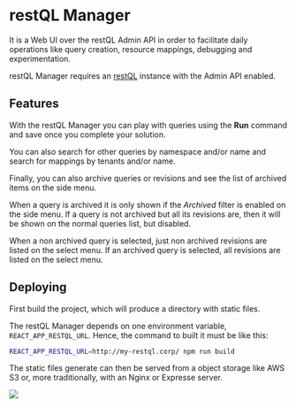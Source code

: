 # restQL Manager

It is a Web UI over the restQL Admin API in order to facilitate daily operations like query creation, resource mappings, debugging and experimentation.

restQL Manager requires an [restQL](https://github.com/b2wdigital/restQL-golang) instance with the Admin API enabled.

## Features

With the restQL Manager you can play with queries using the **Run** command and save once you complete your solution.

You can also search for other queries by namespace and/or name and search for mappings by tenants and/or name.

Finally, you can also archive queries or revisions and see the list of archived items on the side menu.

When a query is archived it is only shown if the _Archived_ filter is enabled on the side menu. If a query is not archived but all its revisions are, then it will be shown on the normal queries list, but disabled.

When a non archived query is selected, just non archived revisions are listed on the select menu. If an archived query is selected, all revisions are listed on the select menu.

## Deploying

First build the project, which will produce a directory with static files.

The restQL Manager depends on one environment variable, `REACT_APP_RESTQL_URL`. Hence, the command to built it must be like this:

```bash
REACT_APP_RESTQL_URL=http://my-restql.corp/ npm run build
```

The static files generate can then be served from a object storage like AWS S3 or, more traditionally, with an Nginx or Expresse server.

<div style="display:flex; width: 100%; align-items: center; justifiy-content: stretch">
  <img src="./assets/images/manager.png"/>
</div>
